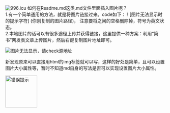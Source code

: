 ![ 996.icu ](https://img.shields.io/badge/link-996.icu-red.svg)
如何在Readme.md这类.md文件里面插入图片呢？  
1.有一个简单通用的方法，就是将图片链接过来。code如下：
! [图片无法显示时的提示字符] (你刚复制的图片路径)， 注意要将之间的空格删除掉，符号为英文状态。  
2.本地图片的话可以有很多途径上传并获得链接，这里提供一种方案：利用“简书”网发表文章上传图片，然后右键复制图片地址即可。

![图片无法显示，请check源地址](https://upload-images.jianshu.io/upload_images/16784779-8d050ece5da8f7c3.jpg?imageMogr2/auto-orient/strip%7CimageView2/2/w/200)

  
 新发现原来可以直接用html的img标签就可以写，这样的好处是简单，且可以设置图片大小属性等，暂时不知道md自身的写法是否可以实现设置图片大小属性。  
 
<img alt="错误提示" src="https://upload-images.jianshu.io/upload_images/16784779-8d050ece5da8f7c3.jpg?imageMogr2/auto-orient/strip%7CimageView2/2/w/1240" width="100px" >

